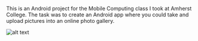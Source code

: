 This is an Android project for the Mobile Computing class I took at Amherst College. The task was to create an Android app where you could take and upload pictures into an online photo gallery.

![alt text](https://github.com/reynaldop96/Android2/blob/master/lab33/PhotoGalleryApp/ANDROID.png)
